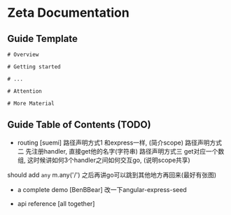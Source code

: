 # Zeta Documentation


## Guide Template

```
# Overview

# Getting started

# ...

# Attention

# More Material 
```


## Guide Table of Contents (TODO)




- routing                                                 [suemi]
路径声明方式1
和express一样, (简介scope)
路径声明方式二
先注册handler, 直接get他的名字(字符串)
路径声明方式三
get对应一个数组, 这时候讲如何3个handler之间如何交互go, (说明scope共享)   

should add `any`  m.any('/')
之后再讲go可以跳到其他地方再回来(最好有张图)






- a complete demo                                        [BenBBear]
改一下angular-express-seed

- api reference                                          [all together]  
